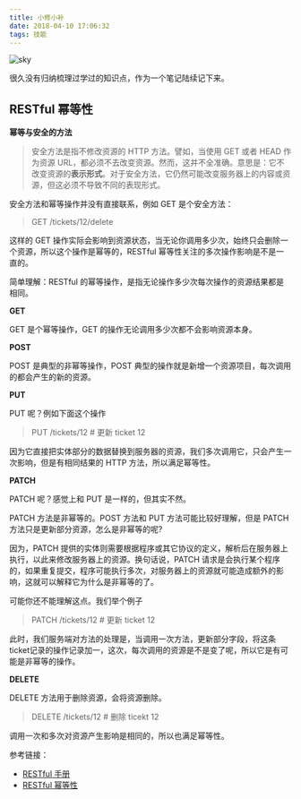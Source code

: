 ```yaml
---
title: 小修小补
date: 2018-04-10 17:06:32
tags: 技能
---
```


![sky](https://piccdn.gracg.com/uploadfile/photo/2015/1/20150115104434975694564.jpg)

很久没有归纳梳理过学过的知识点，作为一个笔记陆续记下来。

<!-- more -->

## RESTful 幂等性

**幂等与安全的方法**

> 安全方法是指不修改资源的 HTTP 方法。譬如，当使用 GET 或者 HEAD 作为资源 URL，都必须不去改变资源。然而，这并不全准确。意思是：它不改变资源的**表示形式**。对于安全方法，它仍然可能改变服务器上的内容或资源，但这必须不导致不同的表现形式。

安全方法和幂等操作并没有直接联系，例如 GET 是个安全方法：

> GET /tickets/12/delete

这样的 GET 操作实际会影响到资源状态，当无论你调用多少次，始终只会删除一个资源，所以这个操作是幂等的，RESTful 幂等性关注的多次操作影响是不是一直的。

简单理解：RESTful 的幂等操作，是指无论操作多少次每次操作的资源结果都是相同。

**GET**

GET 是个幂等操作，GET 的操作无论调用多少次都不会影响资源本身。

**POST**

POST 是典型的非幂等操作，POST 典型的操作就是新增一个资源项目，每次调用的都会产生的新的资源。

**PUT**

PUT 呢？例如下面这个操作

> PUT     /tickets/12    # 更新 ticket 12

因为它直接把实体部分的数据替换到服务器的资源，我们多次调用它，只会产生一次影响，但是有相同结果的 HTTP 方法，所以满足幂等性。

**PATCH**

PATCH 呢？感觉上和 PUT 是一样的，但其实不然。

PATCH 方法是非幂等的。POST 方法和 PUT 方法可能比较好理解，但是 PATCH 方法只是更新部分资源，怎么是非幂等的呢?

因为，PATCH 提供的实体则需要根据程序或其它协议的定义，解析后在服务器上执行，以此来修改服务器上的资源。换句话说，PATCH 请求是会执行某个程序的，如果重复提交，程序可能执行多次，对服务器上的资源就可能造成额外的影响，这就可以解释它为什么是非幂等的了。

可能你还不能理解这点。我们举个例子

> PATCH   /tickets/12    # 更新 ticket 12

此时，我们服务端对方法的处理是，当调用一次方法，更新部分字段，将这条ticket记录的操作记录加一，这次，每次调用的资源是不是变了呢，所以它是有可能是非幂等的操作。

**DELETE**

DELETE 方法用于删除资源，会将资源删除。

> DELETE /tickets/12 # 删除 ticekt 12

调用一次和多次对资源产生影响是相同的，所以也满足幂等性。

参考链接：

* [RESTful 手册](https://sofish.github.io/restcookbook/)
* [RESTful 幂等性](http://blog.720ui.com/2016/restful_idempotent/)